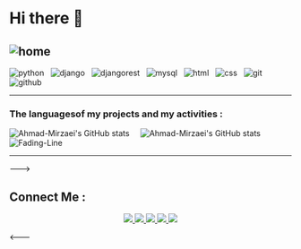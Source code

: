 # Hi there 👋
![home](https://user-images.githubusercontent.com/90236635/232446433-d5540fa2-fe28-4bb8-b929-cdb51fe61336.gif)
---

![python](https://img.shields.io/badge/Python-FFD43B?style=for-the-badge&logo=python&logoColor=blue) &nbsp; ![django](https://img.shields.io/badge/Django-092E20?style=for-the-badge&logo=django&logoColor=green) &nbsp; ![djangorest](https://img.shields.io/badge/django%20rest-ff1709?style=for-the-badge&logo=django&logoColor=white) &nbsp; ![mysql](https://img.shields.io/badge/MySQL-005C84?style=for-the-badge&logo=mysql&logoColor=white) &nbsp; ![html](https://img.shields.io/badge/HTML5-E34F26?style=for-the-badge&logo=html5&logoColor=white) &nbsp; ![css](https://img.shields.io/badge/CSS3-1572B6?style=for-the-badge&logo=css3&logoColor=white) &nbsp; ![git](https://img.shields.io/badge/GIT-E44C30?style=for-the-badge&logo=git&logoColor=white) &nbsp; ![github](https://img.shields.io/badge/GitHub-100000?style=for-the-badge&logo=github&logoColor=white)

---
### The languages ​​of my projects and my activities :
![Ahmad-Mirzaei's GitHub stats](https://github-readme-stats.vercel.app/api/top-langs/?username=Ahmad-Mirzaei&layout=donut) &nbsp; &nbsp; ![Ahmad-Mirzaei's GitHub stats](https://github-readme-stats.vercel.app/api?username=Ahmad-Mirzaei&show_icons=true&theme=merko) 
![Fading-Line](https://user-images.githubusercontent.com/74038190/212284100-561aa473-3905-4a80-b561-0d28506553ee.gif)

---

--->
<h2> Connect Me : </h2>

<p align="center">
  
  <a href="https://www.instagram.com/ahmadmirzaei_/">
    <img src="https://img.shields.io/badge/Instagram -Click Here-red?logo=instagram" />
  </a>
  <a href="https://t.me/AlephMim/">
    <img src="https://img.shields.io/badge/Telegram-Click Here-blue?logo=telegram" />
  </a>
  <a href="https://mail.google.com/">
    <img src="https://img.shields.io/badge/Email-Click Here-orange?logo=gmail" />
  </a>
  <a href="https://www.linkedin.com/in/ahmad-mirzaei-61416a340/">
    <img src="https://img.shields.io/badge/Linkedin-Click Here-blue?logo=linkedin" />
  </a>
 <a href="https://x.com/ahmadmirzaei_/">
    <img src="https://img.shields.io/badge/x-Click Here-blue?logo=X" />
  </a>
</p>
<---
